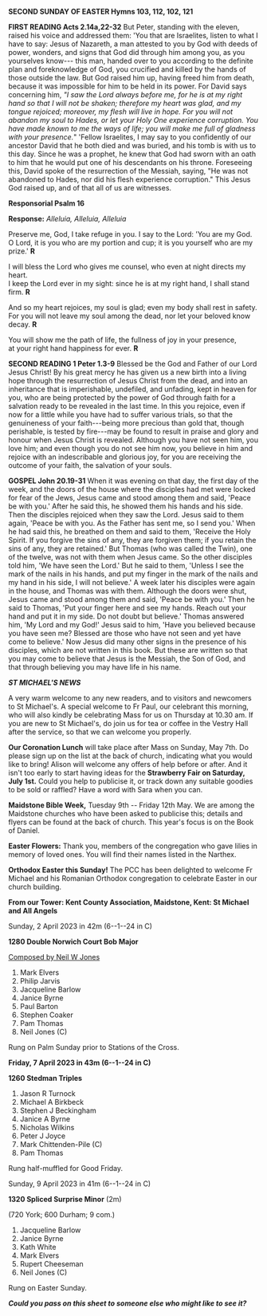 **SECOND SUNDAY OF EASTER Hymns 103, 112, 102, 121**

**FIRST READING Acts 2.14a,22-32** But Peter, standing with the eleven,
raised his voice and addressed them: 'You that are Israelites, listen to
what I have to say: Jesus of Nazareth, a man attested to you by God with
deeds of power, wonders, and signs that God did through him among you,
as you yourselves know--- this man, handed over to you according to the
definite plan and foreknowledge of God, you crucified and killed by the
hands of those outside the law. But God raised him up, having freed him
from death, because it was impossible for him to be held in its power.
For David says concerning him, *"I saw the Lord always before me, for he
is at my right hand so that I will not be shaken; therefore my heart was
glad, and my tongue rejoiced; moreover, my flesh will live in hope. For
you will not abandon my soul to Hades, or let your Holy One experience
corruption. You have made known to me the ways of life; you will make me
full of gladness with your presence.*" 'Fellow Israelites, I may say to
you confidently of our ancestor David that he both died and was buried,
and his tomb is with us to this day. Since he was a prophet, he knew
that God had sworn with an oath to him that he would put one of his
descendants on his throne. Foreseeing this, David spoke of the
resurrection of the Messiah, saying, "He was not abandoned to Hades, nor
did his flesh experience corruption." This Jesus God raised up, and of
that all of us are witnesses.

**Responsorial Psalm 16**

**Response:** *Alleluia, Alleluia, Alleluia*

Preserve me, God, I take refuge in you. I say to the Lord: 'You are my
God.   
O Lord, it is you who are my portion and cup; it is you yourself who are
my prize.' **R**

I will bless the Lord who gives me counsel, who even at night directs my
heart.   
I keep the Lord ever in my sight: since he is at my right hand, I shall
stand firm. **R**

And so my heart rejoices, my soul is glad; even my body shall rest in
safety.   
For you will not leave my soul among the dead, nor let your beloved know
decay. **R**

You will show me the path of life, the fullness of joy in your presence,   
at your right hand happiness for ever. **R**

**SECOND READING 1 Peter 1.3-9** Blessed be the God and Father of our
Lord Jesus Christ! By his great mercy he has given us a new birth into a
living hope through the resurrection of Jesus Christ from the dead, and
into an inheritance that is imperishable, undefiled, and unfading, kept
in heaven for you, who are being protected by the power of God through
faith for a salvation ready to be revealed in the last time. In this you
rejoice, even if now for a little while you have had to suffer various
trials, so that the genuineness of your faith---being more precious than
gold that, though perishable, is tested by fire---may be found to result
in praise and glory and honour when Jesus Christ is revealed. Although
you have not seen him, you love him; and even though you do not see him
now, you believe in him and rejoice with an indescribable and glorious
joy, for you are receiving the outcome of your faith, the salvation of
your souls.

**GOSPEL John 20.19-31** When it was evening on that day, the first day
of the week, and the doors of the house where the disciples had met were
locked for fear of the Jews, Jesus came and stood among them and said,
'Peace be with you.' After he said this, he showed them his hands and
his side. Then the disciples rejoiced when they saw the Lord. Jesus said
to them again, 'Peace be with you. As the Father has sent me, so I send
you.' When he had said this, he breathed on them and said to them,
'Receive the Holy Spirit. If you forgive the sins of any, they are
forgiven them; if you retain the sins of any, they are retained.' But
Thomas (who was called the Twin), one of the twelve, was not with them
when Jesus came. So the other disciples told him, 'We have seen the
Lord.' But he said to them, 'Unless I see the mark of the nails in his
hands, and put my finger in the mark of the nails and my hand in his
side, I will not believe.' A week later his disciples were again in the
house, and Thomas was with them. Although the doors were shut, Jesus
came and stood among them and said, 'Peace be with you.' Then he said to
Thomas, 'Put your finger here and see my hands. Reach out your hand and
put it in my side. Do not doubt but believe.' Thomas answered him, 'My
Lord and my God!' Jesus said to him, 'Have you believed because you have
seen me? Blessed are those who have not seen and yet have come to
believe.' Now Jesus did many other signs in the presence of his
disciples, which are not written in this book. But these are written so
that you may come to believe that Jesus is the Messiah, the Son of God,
and that through believing you may have life in his name.

***ST MICHAEL\'S NEWS***

A very warm welcome to any new readers, and to visitors and newcomers to
St Michael\'s. A special welcome to Fr Paul, our celebrant this morning,
who will also kindly be celebrating Mass for us on Thursday at 10.30 am.
If you are new to St Michael\'s, do join us for tea or coffee in the
Vestry Hall after the service, so that we can welcome you properly.

**Our Coronation Lunch** will take place after Mass on Sunday, May
7th. Do please sign up on the list at the back of church, indicating
what you would like to bring! Alison will welcome any offers of help
before or after. And it isn\'t too early to start having ideas for the
**Strawberry Fair on Saturday, July 1st.** Could you help to publicise
it, or track down any suitable goodies to be sold or raffled? Have a
word with Sara when you can.

**Maidstone Bible Week,** Tuesday 9th -- Friday 12th May. We are among
the Maidstone churches who have been asked to publicise this; details
and flyers can be found at the back of church. This year\'s focus is on
the Book of Daniel.

**Easter Flowers:** Thank you, members of the congregation who gave
lilies in memory of loved ones. You will find their names listed in the
Narthex.

**Orthodox Easter this Sunday!** The PCC has been delighted to welcome
Fr Michael and his Romanian Orthodox congregation to celebrate Easter in
our church building.

**From our Tower: Kent County Association, Maidstone,
Kent: St
Michael and All Angels**

Sunday, 2 April 2023 in 42m (6--1--24 in C)

**1280 Double Norwich Court Bob Major**

[Composed by Neil W
Jones](https://bb.ringingworld.co.uk/comp.php?id=2290495)

1. Mark Elvers
2. Philip Jarvis
3. Jacqueline Barlow
4. Janice Byrne
5. Paul Barton
6. Stephen Coaker
7. Pam Thomas
8. Neil Jones (C)

Rung on Palm Sunday prior to Stations of the Cross.

**Friday, 7 April 2023 in 43m (6--1--24 in C)**

**1260 Stedman Triples**

1. Jason R Turnock
2. Michael A Birkbeck
3. Stephen J Beckingham
4. Janice A Byrne
5. Nicholas Wilkins
6. Peter J Joyce
7. Mark Chittenden-Pile (C)
8. Pam Thomas

Rung half-muffled for Good Friday.

Sunday, 9 April 2023 in 41m (6--1--24 in C)

**1320 Spliced Surprise Minor** (2m)

(720 York; 600 Durham; 9 com.)

1. Jacqueline Barlow
2. Janice Byrne
3. Kath White
4. Mark Elvers
5. Rupert Cheeseman
6. Neil Jones (C)

Rung on Easter Sunday.

***Could you pass on this sheet to someone else who might like to see
it?***
